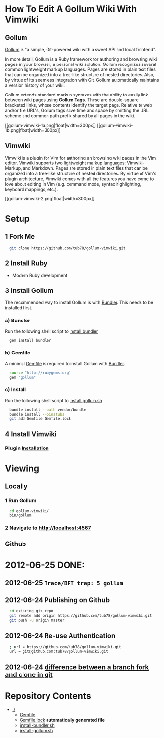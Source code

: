 
# How To Edit A Gollum Wiki With Vimwiki
## Gollum

[Gollum][Gollum] is "a simple, Git-powered wiki with a sweet API and local frontend".

[Gollum]: https://github.com/github/gollum

In more detail, Gollum is a Ruby framework for authoring and browsing wiki pages in your browser; a personal wiki solution.  Gollum recognizes several common lightweight markup languages.  Pages are stored in plain text files that can be organized into a tree-like structure of nested directories.  Also, by virtue of its seemless integration with Git, Gollum automatically maintains a version history of your wiki.

Gollum extends standard markup syntaxes with the ability to easily link between wiki pages using **Gollum Tags**.  These are double-square bracketed links, whose contents identify the target page.  Relative to web and/or file URL's, Gollum tags save time and space by omitting the URL scheme and common path prefix shared by all pages in the wiki.

[[gollum-vimwiki-1a.png|float|width=300px]]
[[gollum-vimwiki-1b.png|float|width=300px]]
<div style="clear:both;"></div>

## Vimwiki

[Vimwiki][Vimwiki] is a plugin for [Vim][Vim] for authoring an browsing wiki pages in the Vim editor.  Vimwiki supports two lightweight markup languages: Vimwiki-Markup, and Markdown.  Pages are stored in plain text files that can be organized into a tree-like structure of nested directories.  By virtue of Vim's plugin architecture, Vimwiki comes with all the features you have come to love about editing in Vim (e.g. command mode, syntax highlighting, keyboard mappings, etc.).

[Vimwiki]: http://code.google.com/p/vimwiki/wiki/Installation
[Vim]: http://www.vim.org

[[gollum-vimwiki-2.png|float|width=300px]]

<div style="clear:both;"></div>

<!--
[[gollum-vimwiki-1a.png|alt=Gollum-Editing|float|width=300px]]
[[gollum-vimwiki-1b.png|alt=Gollum-Browsing|float|width=300px]]
[[gollum-vimwiki-2.png|alt=Vimwiki-Editing|float|width=300px]]
![Gollum-Editing](gollum-vimwiki-1a.png)
![Gollum-Browsing](gollum-vimwiki-1b.png)
![Vimwiki-Editing](gollum-vimwiki-2.png)
 -->


# Setup
## 1 Fork Me

``` bash
  git clone https://github.com/tub78/gollum-vimwiki.git
```

## 2 Install Ruby

 * Modern Ruby development

## 3 Install Gollum

The recommended way to install Gollum is with [Bundler][Bundler].  This needs to be installed first.

[Bundler]: http://gembundler.com/

### a) Bundler

Run the following shell script to [install bundler][install-bundler.sh]

``` bash
  gem install bundler
```

### b) Gemfile

A minimal [Gemfile][Gemfile] is required to install Gollum with [Bundler][Bundler].

``` bash
  source "http://rubygems.org"
  gem "gollum"
```

### c) Install 

Run the following shell script to [install gollum.sh][install-gollum.sh]

``` bash
  bundle install --path vendor/bundle
  bundle install --binstubs
  git add Gemfile Gemfile.lock
```



## 4 Install Vimwiki
### Plugin [Installation](http://code.google.com/p/vimwiki/wiki/Installation)






# Viewing 

## Locally

### 1 Run Gollum

``` bash
  cd gollum-vimwiki/
  bin/gollum
```

### 2 Navigate to [http://localhost:4567](http://localhost:4567)


## Github





# 2012-06-25 DONE:

## 2012-06-25 `Trace/BPT trap: 5 gollum`


## 2012-06-24 Publishing on Github

``` bash
  cd existing_git_repo
  git remote add origin https://github.com/tub78/gollum-vimwiki.git
  git push -u origin master
```

## 2012-06-24 Re-use Authentication

``` bash
  ; url = https://github.com/tub78/gollum-vimwiki.git
  url = git@github.com:tub78/gollum-vimwiki.git
```


## 2012-06-24 [difference between a branch fork and clone in git](http://stackoverflow.com/questions/3329943/difference-between-a-branch-fork-and-clone-in-git)



# Repository Contents


 * [./][dotslash]
   * [Gemfile][Gemfile]
   * [Gemfile.lock][Gemfile-lock] **automatically generated file**
   * [install-bundler.sh][install-bundler.sh]
   * [install-gollum.sh][install-gollum.sh]

[dotslash]: ./
[Gemfile]: Gemfile
[Gemfile-lock]: Gemfile.lock
[install-bundler.sh]: install-bundler.sh
[install-gollum.sh]: install-gollum.sh





